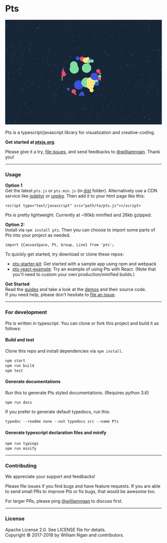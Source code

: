 # Pts

![image](./assets/pts-gif-10.gif)   

Pts is a typescript/javascript library for visualization and creative-coding. 

**Get started at [ptsjs.org](https://ptsjs.org)**.

Please give it a try, [file issues](https://github.com/williamngan/pts/issues), and send feedbacks to [@williamngan](https://twitter.com/williamngan). Thank you!

---    

### Usage

**Option 1**   
Get the latest `pts.js` or `pts.min.js` (in [dist](https://github.com/williamngan/pts/tree/master/dist) folder). Alternatively use a CDN service like [jsdelivr](https://cdn.jsdelivr.net/gh/williamngan/pts/dist/pts.min.js) or [unpkg](https://unpkg.com/pts/dist/pts.min.js). Then add it to your html page like this:
```
<script type="text/javascript" src="path/to/pts.js"></script>
```
Pts is pretty lightweight. Currently at ~90kb minified and 26kb gzipped.


**Option 2:**   
Install via `npm install pts`. Then you can choose to import some parts of Pts into your project as needed. 
```
import {CanvasSpace, Pt, Group, Line} from 'pts';
```

To quickly get started, try download or clone these repos:
- [pts-starter-kit](https://github.com/williamngan/pts-starter-kit): Get started with a sample app using npm and webpack
- [pts-react-example](https://github.com/williamngan/pts-react-example): Try an example of using Pts with React. (Note that you'll need to custom your own production/minified builds.)

**Get Started**   
Read the [guides](https://ptsjs.org/guide/get-started-0100) and take a look at the [demos](https://ptsjs.org/demo/?name=circle.intersectCircle2D) and their source code.    
If you need help, please don't hesitate to [file an issue](https://github.com/williamngan/pts/issues).

---    

### For development

Pts is written in typescript. You can clone or fork this project and build it as follows:

#### Build and test

Clone this repo and install dependencies via `npm install`.

```
npm start
npm run build
npm test
```

#### Generate documentations
Run this to generate Pts styled documentations. (Requires python 3.6)
```
npm run docs 
```

If you prefer to generate default typedocs, run this:
```
typedoc --readme none --out typedocs src --name Pts
```

#### Generate typescript declaration files and minify
```
npm run typings
npm run minify
```

---

### Contributing

We appreciate your support and feedbacks!

Please file issues if you find bugs and have feature requests. If you are able to send small PRs to improve Pts or fix bugs, that would be awesome too. 

For larger PRs, please ping [@williamngan](https://twitter.com/williamngan) to discuss first.

---    

### License
Apache License 2.0. See LICENSE file for details.   
Copyright © 2017-2018 by William Ngan and contributors.

